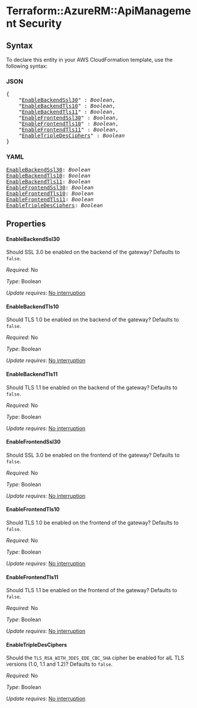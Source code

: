 # Terraform::AzureRM::ApiManagement Security

## Syntax

To declare this entity in your AWS CloudFormation template, use the following syntax:

### JSON

<pre>
{
    "<a href="#enablebackendssl30" title="EnableBackendSsl30">EnableBackendSsl30</a>" : <i>Boolean</i>,
    "<a href="#enablebackendtls10" title="EnableBackendTls10">EnableBackendTls10</a>" : <i>Boolean</i>,
    "<a href="#enablebackendtls11" title="EnableBackendTls11">EnableBackendTls11</a>" : <i>Boolean</i>,
    "<a href="#enablefrontendssl30" title="EnableFrontendSsl30">EnableFrontendSsl30</a>" : <i>Boolean</i>,
    "<a href="#enablefrontendtls10" title="EnableFrontendTls10">EnableFrontendTls10</a>" : <i>Boolean</i>,
    "<a href="#enablefrontendtls11" title="EnableFrontendTls11">EnableFrontendTls11</a>" : <i>Boolean</i>,
    "<a href="#enabletripledesciphers" title="EnableTripleDesCiphers">EnableTripleDesCiphers</a>" : <i>Boolean</i>
}
</pre>

### YAML

<pre>
<a href="#enablebackendssl30" title="EnableBackendSsl30">EnableBackendSsl30</a>: <i>Boolean</i>
<a href="#enablebackendtls10" title="EnableBackendTls10">EnableBackendTls10</a>: <i>Boolean</i>
<a href="#enablebackendtls11" title="EnableBackendTls11">EnableBackendTls11</a>: <i>Boolean</i>
<a href="#enablefrontendssl30" title="EnableFrontendSsl30">EnableFrontendSsl30</a>: <i>Boolean</i>
<a href="#enablefrontendtls10" title="EnableFrontendTls10">EnableFrontendTls10</a>: <i>Boolean</i>
<a href="#enablefrontendtls11" title="EnableFrontendTls11">EnableFrontendTls11</a>: <i>Boolean</i>
<a href="#enabletripledesciphers" title="EnableTripleDesCiphers">EnableTripleDesCiphers</a>: <i>Boolean</i>
</pre>

## Properties

#### EnableBackendSsl30

Should SSL 3.0 be enabled on the backend of the gateway? Defaults to `false`.

_Required_: No

_Type_: Boolean

_Update requires_: [No interruption](https://docs.aws.amazon.com/AWSCloudFormation/latest/UserGuide/using-cfn-updating-stacks-update-behaviors.html#update-no-interrupt)

#### EnableBackendTls10

Should TLS 1.0 be enabled on the backend of the gateway? Defaults to `false`.

_Required_: No

_Type_: Boolean

_Update requires_: [No interruption](https://docs.aws.amazon.com/AWSCloudFormation/latest/UserGuide/using-cfn-updating-stacks-update-behaviors.html#update-no-interrupt)

#### EnableBackendTls11

Should TLS 1.1 be enabled on the backend of the gateway? Defaults to `false`.

_Required_: No

_Type_: Boolean

_Update requires_: [No interruption](https://docs.aws.amazon.com/AWSCloudFormation/latest/UserGuide/using-cfn-updating-stacks-update-behaviors.html#update-no-interrupt)

#### EnableFrontendSsl30

Should SSL 3.0 be enabled on the frontend of the gateway? Defaults to `false`.

_Required_: No

_Type_: Boolean

_Update requires_: [No interruption](https://docs.aws.amazon.com/AWSCloudFormation/latest/UserGuide/using-cfn-updating-stacks-update-behaviors.html#update-no-interrupt)

#### EnableFrontendTls10

Should TLS 1.0 be enabled on the frontend of the gateway? Defaults to `false`.

_Required_: No

_Type_: Boolean

_Update requires_: [No interruption](https://docs.aws.amazon.com/AWSCloudFormation/latest/UserGuide/using-cfn-updating-stacks-update-behaviors.html#update-no-interrupt)

#### EnableFrontendTls11

Should TLS 1.1 be enabled on the frontend of the gateway? Defaults to `false`.

_Required_: No

_Type_: Boolean

_Update requires_: [No interruption](https://docs.aws.amazon.com/AWSCloudFormation/latest/UserGuide/using-cfn-updating-stacks-update-behaviors.html#update-no-interrupt)

#### EnableTripleDesCiphers

Should the `TLS_RSA_WITH_3DES_EDE_CBC_SHA` cipher be enabled for alL TLS versions (1.0, 1.1 and 1.2)? Defaults to `false`.

_Required_: No

_Type_: Boolean

_Update requires_: [No interruption](https://docs.aws.amazon.com/AWSCloudFormation/latest/UserGuide/using-cfn-updating-stacks-update-behaviors.html#update-no-interrupt)

